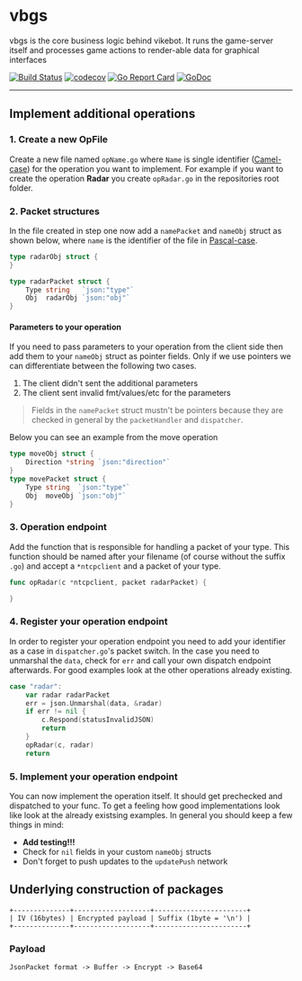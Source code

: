# vbgs

vbgs is the core business logic behind vikebot. It runs the game-server itself and processes game actions to render-able data for graphical interfaces

[![Build Status](https://travis-ci.org/vikebot/vbgs.svg?branch=master)](https://travis-ci.org/vikebot/vbgs)
[![codecov](https://codecov.io/gh/vikebot/vbgs/branch/master/graph/badge.svg)](https://codecov.io/gh/vikebot/vbgs)
[![Go Report Card](https://goreportcard.com/badge/github.com/vikebot/vbgs)](https://goreportcard.com/report/github.com/vikebot/vbgs)
[![GoDoc](https://godoc.org/github.com/vikebot/vbgs?status.svg)](https://godoc.org/github.com/vikebot/vbgs)

---

## Implement additional operations

### 1. Create a new OpFile

Create a new file named `opName.go` where `Name` is single identifier ([Camel-case](https://en.wikipedia.org/wiki/Camel_case)) for the operation you want to implement. For example if you want to create the operation **Radar** you create `opRadar.go` in the repositories root folder.

### 2. Packet structures

In the file created in step one now add a `namePacket` and `nameObj` struct as shown below, where `name` is the identifier of the file in [Pascal-case](https://en.wikipedia.org/wiki/PascalCase).

```go
type radarObj struct {
}

type radarPacket struct {
    Type string   `json:"type"`
    Obj  radarObj `json:"obj"`
}
```

#### Parameters to your operation

If you need to pass parameters to your operation from the client side then add them to your `nameObj` struct as pointer fields. Only if we use pointers we can differentiate between the following two cases.

1. The client didn't sent the additional parameters
2. The client sent invalid fmt/values/etc for the parameters

> Fields in the `namePacket` struct mustn't be pointers because they are checked in general by the `packetHandler` and `dispatcher`.

Below you can see an example from the move operation

```go
type moveObj struct {
    Direction *string `json:"direction"`
}
type movePacket struct {
    Type string  `json:"type"`
    Obj  moveObj `json:"obj"`
}

```

### 3. Operation endpoint

Add the function that is responsible for handling a packet of your type. This function should be named after your filename (of course without the suffix `.go`) and accept a `*ntcpclient` and a packet of your type.

```go
func opRadar(c *ntcpclient, packet radarPacket) {

}
```

### 4. Register your operation endpoint

In order to register your operation endpoint you need to add your identifier as a case in `dispatcher.go`'s packet switch. In the case you need to unmarshal the `data`, check for `err` and call your own dispatch endpoint afterwards. For good examples look at the other operations already existing.

```go
case "radar":
    var radar radarPacket
    err = json.Unmarshal(data, &radar)
    if err != nil {
        c.Respond(statusInvalidJSON)
        return
    }
    opRadar(c, radar)
    return
```

### 5. Implement your operation endpoint

You can now implement the operation itself. It should get prechecked and dispatched to your func. To get a feeling how good implementations look like look at the already existsing examples. In general you should keep a few things in mind:

- **Add testing!!!**
- Check for `nil` fields in your custom `nameObj` structs
- Don't forget to push updates to the `updatePush` network

## Underlying construction of packages

```
+--------------+-------------------+-----------------------+
| IV (16bytes) | Encrypted payload | Suffix (1byte = '\n') |
+--------------+-------------------+-----------------------+
```

### Payload

```
JsonPacket format -> Buffer -> Encrypt -> Base64
```
